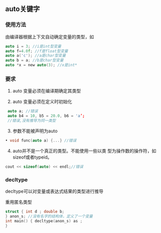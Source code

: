 ## **auto关键字**
### **使用方法**
由编译器根据上下文自动确定变量的类型，如 
```C
auto i = 3; //i是int型变量
auto f=4.0f; //f是float型变量 
auto a('c'); //a是char型变量
auto b = a; //b是char型变量
auto *x = new auto(3); //x是int*
```


### **要求**

1. auto 变量必须在编译期确定其类型

2. auto 变量必须在定义时初始化
```C
 auto a; //错误
 auto b4 = 10, b5 = 20.0, b6 = 'a’; 
 //错误,没有推导为同一类型
```

3. 参数不能被声明为auto
```C
• void func(auto a) {...} //错误
```
4. auto并不是一个真正的类型。不能使用一些以类 型为操作数的操作符，如sizeof或者typeid。
```C
cout << sizeof(auto) << endl;//错误
```


### **decltype**
decltype可以对变量或表达式结果的类型进行推导

重用匿名类型
```C
struct { int d ; double b;
} anon_s; //没有名字的结构体，定义了一个变量
int main() { decltype(anon_s) as ;
}
```
